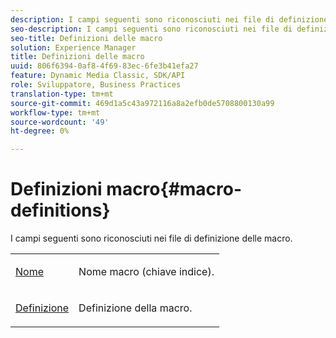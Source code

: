 ```yaml
---
description: I campi seguenti sono riconosciuti nei file di definizione delle macro.
seo-description: I campi seguenti sono riconosciuti nei file di definizione delle macro.
seo-title: Definizioni delle macro
solution: Experience Manager
title: Definizioni delle macro
uuid: 806f6394-0af8-4f69-83ec-6fe3b41efa27
feature: Dynamic Media Classic, SDK/API
role: Sviluppatore, Business Practices
translation-type: tm+mt
source-git-commit: 469d1a5c43a972116a8a2efb0de5708800130a99
workflow-type: tm+mt
source-wordcount: '49'
ht-degree: 0%

---
```



# Definizioni macro{#macro-definitions}

I campi seguenti sono riconosciuti nei file di definizione delle macro.

<table id="simpletable_C34D1161A6E84214AD97F79345BDB180"> 
 <tr class="strow"> 
  <td class="stentry"> <p><span class="codeph"> <a href="../../../../../../is-api/image-catalog/image-serving-api-ref/c-image-catalog-reference/c-macro-definition-reference/r-name-macro.md#reference-7430cb46507c4cc2979151ceea76781a" type="reference" format="dita" scope="local"> Nome</a></span> </p></td> 
  <td class="stentry"> <p>Nome macro (chiave indice). </p></td> 
 </tr> 
 <tr class="strow"> 
  <td class="stentry"> <p><span class="codeph"> <a href="/help/aem-is-ir-api/is-api/image-catalog/image-serving-api-ref/c-image-catalog-reference/c-macro-definition-reference/r-definition-macro.md" type="reference" format="dita" scope="local"> Definizione</a></span> </p></td> 
  <td class="stentry"> <p>Definizione della macro. </p></td> 
 </tr> 
</table>

